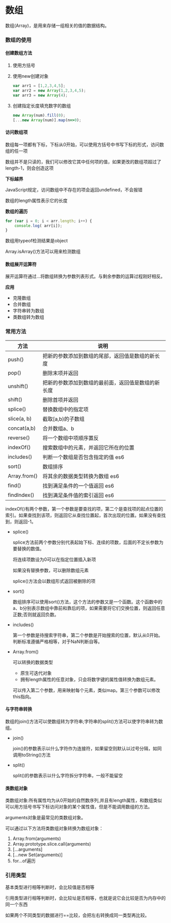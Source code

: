 # 数组

数组(Array)，是用来存储一组相关的值的数据结构。

### 数组的使用

#### 创建数组方法

1. 使用方括号

2. 使用new创建对象

   ```javascript
   var arr1 = [1,2,3,4,5];
   var arr2 = new Array(1,2,3,4,5);
   var arr3 = new Array(4);
   ```
   
3. 创建指定长度填充数字的数组

   ```javascript
   new Array(num).fill(0);
   [...new Array(num)].map(n=>0);
   ```

#### 访问数组项

数组每一项都有下标，下标从0开始，可以使用方括号中书写下标的形式，访问数组的任一项

数组并不是只读的，我们可以修改它其中任何项的值，如果更改的数组项超过了length-1，则会创造这项

**下标越界**

JavaScript规定，访问数组中不存在的项会返回undefined，不会报错

数组的length属性表示它的长度

**数组的遍历**

```javascript
for (var i = 0; i < arr.length; i++) {
	console.log( arr[i]);
}
```

数组用typeof检测结果是object

Array.isArray()方法可以用来检测数组

#### 数组展开运算符

展开运算符通过...将数组转换为参数列表形式。与剩余参数的运算过程刚好相反。

**应用**

* 克隆数组
* 合并数组
* 字符串转为数组
* 类数组转为数组

### 常用方法

| 方法         | 说明                                               |
| ------------ | -------------------------------------------------- |
| push()       | 把新的参数添加到数组的尾部，返回值是数组的新长度   |
| pop()        | 删除末项并返回                                     |
| unshift()    | 把新的参数添加到数组的最前面，返回值是数组的新长度 |
| shift()      | 删除首项并返回                                     |
| splice()     | 替换数组中的指定项                                 |
| slice(a, b)  | 截取[a,b)的子数组                                  |
| concat(a,b)  | 合并数组a、b                                       |
| reverse()    | 将一个数组中项顺序置反                             |
| indexOf()    | 搜索数组中的元素，并返回它所在的位置               |
| includes()   | 判断一个数组是否包含指定的值 es6                   |
| sort()       | 数组排序                                           |
| Array.from() | 将其余的数据类型转换为数组 es6                     |
| find()       | 找到满足条件的一个值返回 es6                       |
| findIndex()  | 找到满足条件值的索引返回 es6                       |

indexOf()有两个参数，第一个参数是要查找的项，第二个是查找项的起点位置的索引。如果查找到该项，则返回它从查找位置起，首次出现的位置。如果没有查找到，则返回-1。

* splice()

  splice方法前两个参数分别代表起始下标、连续的项数，后面的不定长参数为要替换的数值。

  将连续项数设为0可以在指定位置插入新项

  如果没有替换参数，可以删除数组元素

  splice()方法会以数组形式返回被删除的项
  
* sort()

  数组排序可以使用sort()方法，这个方法的参数又是一个函数。这个函数中的a、b分别表示数组中靠前和靠后的项，如果需要将它们交换位置，则返回任意正数;否则就返回负数。
  
* includes()

  第一个参数是待搜索字符串，第二个参数是开始搜索的位置，默认从0开始。判断标准遵循严格相等，对于NaN判断自等。 
  
* Array.from()

  可以转换的数据类型

  * 原生可迭代对象
  * 拥有length属性的任意对象，只会将数字键的属性值转换为数组元素。

  可以传入第二个参数，用来映射每个元素，类似map。第三个参数可以修改this指向。

#### 与字符串转换

数组的join()方法可以使数组转为字符串;字符串的split()方法可以使字符串转为数组。

* join()

  join()的参数表示以什么字符作为连接符，如果留空则默认以过号分隔，如同调用toString()方法

* split()

  split()的参数表示以什么字符拆分字符串，一般不能留空

#### 类数组对象

类数组对象:所有属性均为从0开始的自然数序列,并且有length属性，和数组类似可以用方括号书写下标访问对象的某个属性值，但是不能调用数组的方法。

arguments对象是最常见的类数组对象。

可以通过以下方法将类数组对象转换为数组对象：

1. Array.from(arguments)
2. Array.prototype.slice.call(arguments)
3. [...arguments]
4. [...new Set(arguments)]
5. for...of遍历

### 引用类型

基本类型进行相等判断时，会比较值是否相等

引用类型进行相等判断时，会比较址是否相等，也就是说它会比较是否为内存中的同一个东西

如果两个不同类型的数据进行==比较，会把左右转换成同一类型再比较。
